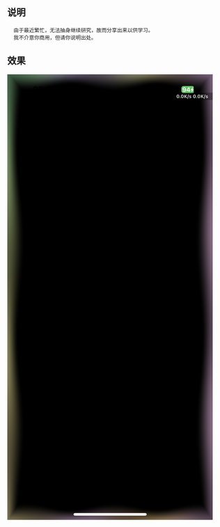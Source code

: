 ## 说明
```
  由于最近繁忙，无法抽身继续研究，故而分享出来以供学习。
  我不介意你商用，但请你说明出处。
```

## 效果
[![点击查看视频演示](./IMG_8932.PNG)](./RPReplay_Final1750861023.MP4)
